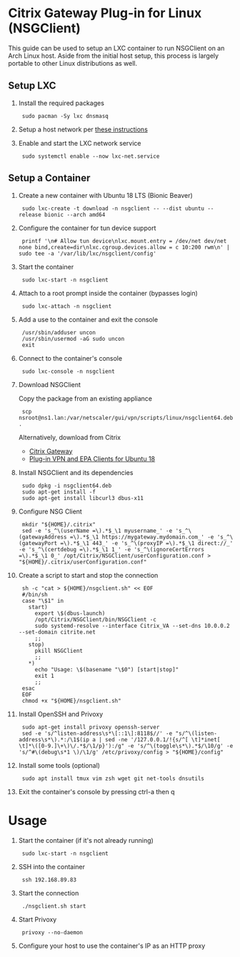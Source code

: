 # Citrix Gateway Plug-in for Linux (NSGClient)
This guide can be used to setup an LXC container to run NSGClient on an Arch Linux host. Aside from the initial host setup, this process is largely portable to other Linux distributions as well.

## Setup LXC
1. Install the required packages

		sudo pacman -Sy lxc dnsmasq

1. Setup a host network per [these instructions](https://wiki.archlinux.org/index.php/Linux_Containers#Host_network_configuration)

1. Enable and start the LXC network service

		sudo systemctl enable --now lxc-net.service

## Setup a Container
1. Create a new container with Ubuntu 18 LTS (Bionic Beaver)

		sudo lxc-create -t download -n nsgclient -- --dist ubuntu --release bionic --arch amd64

1. Configure the container for tun device support

		printf '\n# Allow tun device\nlxc.mount.entry = /dev/net dev/net none bind,create=dir\nlxc.cgroup.devices.allow = c 10:200 rwm\n' | sudo tee -a '/var/lib/lxc/nsgclient/config'

1. Start the container

		sudo lxc-start -n nsgclient

1. Attach to a root prompt inside the container (bypasses login)

		sudo lxc-attach -n nsgclient

1. Add a use to the container and exit the console

		/usr/sbin/adduser uncon
		/usr/sbin/usermod -aG sudo uncon
		exit

1. Connect to the container's console

		sudo lxc-console -n nsgclient

1. Download NSGClient

	Copy the package from an existing appliance
	
		scp nsroot@ns1.lan:/var/netscaler/gui/vpn/scripts/linux/nsgclient64.deb .
	
	Alternatively, download from Citrix
	* [Citrix Gateway](https://www.citrix.com/downloads/citrix-gateway/)
	* [Plug-in VPN and EPA Clients for Ubuntu 18](https://www.citrix.com/downloads/citrix-gateway/earlier-versions/netscaler-gateway-plug-in-VPN_EPA_Clients_Ubuntu_18.html)

1. Install NSGClient and its dependencies

		sudo dpkg -i nsgclient64.deb
		sudo apt-get install -f
		sudo apt-get install libcurl3 dbus-x11

1. Configure NSG Client

		mkdir "${HOME}/.citrix"
		sed -e 's_^\(userName =\).*$_\1 myusername_' -e 's_^\(gatewayAddress =\).*$_\1 https://mygateway.mydomain.com_' -e 's_^\(gatewayPort =\).*$_\1 443_' -e 's_^\(proxyIP =\).*$_\1 direct://_' -e 's_^\(certdebug =\).*$_\1 1_' -e 's_^\(ignoreCertErrors =\).*$_\1 0_' /opt/Citrix/NSGClient/userConfiguration.conf > "${HOME}/.citrix/userConfiguration.conf"

1. Create a script to start and stop the connection

		sh -c "cat > ${HOME}/nsgclient.sh" << EOF
		#/bin/sh
		case "\$1" in
		  start)
		    export \$(dbus-launch)
		    /opt/Citrix/NSGClient/bin/NSGClient -c
		    sudo systemd-resolve --interface Citrix_VA --set-dns 10.0.0.2 --set-domain citrite.net
		    ;;
		  stop)
		    pkill NSGClient
		    ;;
		  *)
		    echo "Usage: \$(basename "\$0") [start|stop]"
		    exit 1
		    ;;
		esac
		EOF
		chmod +x "${HOME}/nsgclient.sh"

1. Install OpenSSH and Privoxy

		sudo apt-get install privoxy openssh-server
		sed -e 's/^listen-address\s*\[::1\]:8118$//' -e "s/^\(listen-address\s*\).*:/\1$(ip a | sed -ne '/127.0.0.1/!{s/^[ \t]*inet[ \t]*\([0-9.]\+\)\/.*$/\1/p}'):/g" -e 's/^\(toggle\s*\).*$/\10/g' -e 's/^#\(debug\s*1 \)/\1/g' /etc/privoxy/config > "${HOME}/config"

1. Install some tools (optional)

		sudo apt install tmux vim zsh wget git net-tools dnsutils

1. Exit the container's console by pressing ctrl-a then q

# Usage

1. Start the container (if it's not already running)

		sudo lxc-start -n nsgclient

1. SSH into the container

		ssh 192.168.89.83

1. Start the connection

		./nsgclient.sh start

1. Start Privoxy

		privoxy --no-daemon

1. Configure your host to use the container's IP as an HTTP proxy
